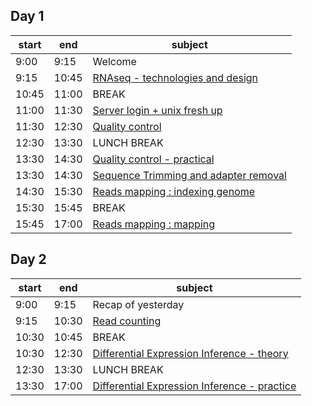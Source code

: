 

## Day 1

| start    	| end      	| subject                        	|
|----------	|----------	|--------------------------------	|
| 9:00  | 9:15 	| Welcome |
| 9:15 	| 10:45	| [RNAseq - technologies and design](day1/design.md) |
| 10:45	| 11:00	| BREAK                          	|
| 11:00	| 11:30	| [Server login + unix fresh up](day1/server_login.md) 	     |
| 11:30 | 12:30	| [Quality control](day1/quality_control.md)              	 |
| 12:30	| 13:30	| LUNCH BREAK                          	|
| 13:30	| 14:30	| [Quality control - practical](day1/quality_control.md)	|
| 13:30	| 14:30	| [Sequence Trimming and adapter removal](day1/trimming.md)	|
| 14:30	| 15:30	| [Reads mapping : indexing genome](day1/mapping.md)	|
| 15:30	| 15:45	| BREAK	|
| 15:45	| 17:00	| [Reads mapping : mapping](day1/mapping.md)	|

## Day 2

| start    	| end      	| subject                        	|
|----------	|----------	|--------------------------------	|
| 9:00  | 9:15 	| Recap of yesterday |
| 9:15 	| 10:30	| [Read counting](day2/counting.md) |
| 10:30 	| 10:45	| BREAK |
| 10:30 	| 12:30	| [Differential Expression Inference - theory ](day2/DE.md) |
| 12:30	| 13:30	| LUNCH BREAK                          	|
| 13:30 | 17:00	| [Differential Expression Inference - practice ](day2/DE.md) |